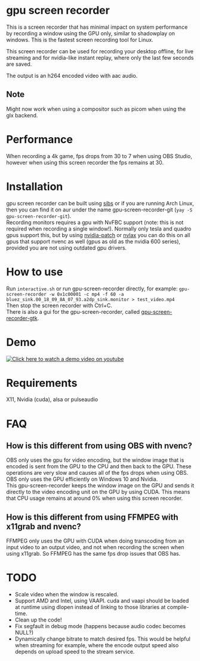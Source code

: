 # gpu screen recorder
This is a screen recorder that has minimal impact on system performance by recording a window using the GPU only,
similar to shadowplay on windows. This is the fastest screen recording tool for Linux.

This screen recorder can be used for recording your desktop offline, for live streaming and for nvidia-like instant replay,
where only the last few seconds are saved.

The output is an h264 encoded video with aac audio.

## Note
Might now work when using a compositor such as picom when using the glx backend.

# Performance
When recording a 4k game, fps drops from 30 to 7 when using OBS Studio, however when using this screen recorder
the fps remains at 30.

# Installation
gpu screen recorder can be built using [sibs](https://git.dec05eba.com/sibs) or if you are running Arch Linux, then you can find it on aur under the name gpu-screen-recorder-git (`yay -S gpu-screen-recorder-git`).\
Recording monitors requires a gpu with NvFBC support (note: this is not required when recording a single window!). Normally only tesla and quadro gpus support this, but by using [nvidia-patch](https://github.com/keylase/nvidia-patch) or [nvlax](https://github.com/illnyang/nvlax) you can do this on all gpus that support nvenc as well (gpus as old as the nvidia 600 series), provided you are not using outdated gpu drivers.

# How to use
Run `interactive.sh` or run gpu-screen-recorder directly, for example: `gpu-screen-recorder -w 0x1c00001 -c mp4 -f 60 -a bluez_sink.00_18_09_8A_07_93.a2dp_sink.monitor > test_video.mp4`\
Then stop the screen recorder with Ctrl+C.\
There is also a gui for the gpu-screen-recorder, called [gpu-screen-recorder-gtk](https://git.dec05eba.com/gpu-screen-recorder-gtk/).

# Demo
[![Click here to watch a demo video on youtube](https://img.youtube.com/vi/n5tm0g01n6A/0.jpg)](https://www.youtube.com/watch?v=n5tm0g01n6A)

# Requirements
X11, Nvidia (cuda), alsa or pulseaudio

# FAQ
## How is this different from using OBS with nvenc?
OBS only uses the gpu for video encoding, but the window image that is encoded is sent from the GPU to the CPU and then back to the GPU. These operations are very slow and causes all of the fps drops when using OBS. OBS only uses the GPU efficiently on Windows 10 and Nvidia.\
This gpu-screen-recorder keeps the window image on the GPU and sends it directly to the video encoding unit on the GPU by using CUDA. This means that CPU usage remains at around 0% when using this screen recorder.
## How is this different from using FFMPEG with x11grab and nvenc?
FFMPEG only uses the GPU with CUDA when doing transcoding from an input video to an output video, and not when recording the screen when using x11grab. So FFMPEG has the same fps drop issues that OBS has.

# TODO
* Scale video when the window is rescaled.
* Support AMD and Intel, using VAAPI. cuda and vaapi should be loaded at runtime using dlopen instead of linking to those
libraries at compile-time.
* Clean up the code!
* Fix segfault in debug mode (happens because audio codec becomes NULL?)
* Dynamically change bitrate to match desired fps. This would be helpful when streaming for example, where the encode output speed also depends on upload speed to the stream service.
